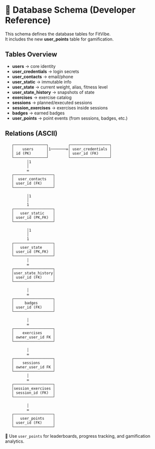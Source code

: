# 📘 Database Schema (Developer Reference)

This schema defines the database tables for FitVibe.  
It includes the new **user_points** table for gamification.

## Tables Overview

- **users** → core identity
- **user_credentials** → login secrets
- **user_contacts** → email/phone
- **user_static** → immutable info
- **user_state** → current weight, alias, fitness level
- **user_state_history** → snapshots of state
- **exercises** → exercise catalog
- **sessions** → planned/executed sessions
- **session_exercises** → exercises inside sessions
- **badges** → earned badges
- **user_points** → point events (from sessions, badges, etc.)

## Relations (ASCII)

```
   ┌───────────────┐         ┌──────────────────┐
   │    users      │1───────∞│ user_credentials │
   │ id (PK)       │         │ user_id (FK)     │
   └───────────────┘         └──────────────────┘
          │1
          │
          ∞
   ┌──────────────────┐
   │  user_contacts   │
   │ user_id (FK)     │
   └──────────────────┘

          │1
          │
          1
   ┌──────────────────┐
   │   user_static    │
   │ user_id (PK,FK)  │
   └──────────────────┘

          │1
          │
          1
   ┌──────────────────┐
   │   user_state     │
   │ user_id (PK,FK)  │
   └──────────────────┘
          │
          ∞
   ┌──────────────────┐
   │user_state_history│
   │ user_id (FK)     │
   └──────────────────┘

          │
          ∞
   ┌──────────────────┐
   │     badges       │
   │ user_id (FK)     │
   └──────────────────┘

          │
          ∞
   ┌──────────────────┐
   │    exercises     │
   │ owner_user_id FK │
   └──────────────────┘

          │
          ∞
   ┌──────────────────┐
   │    sessions      │
   │ owner_user_id FK │
   └──────────────────┘
          │
          ∞
   ┌──────────────────┐
   │session_exercises │
   │ session_id (FK)  │
   └──────────────────┘

          │
          ∞
   ┌──────────────────┐
   │   user_points    │
   │ user_id (FK)     │
   └──────────────────┘
```

📌 Use `user_points` for leaderboards, progress tracking, and gamification analytics.
